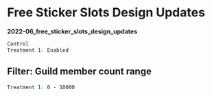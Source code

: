 # Free Sticker Slots Design Updates

**2022-06_free_sticker_slots_design_updates**

```css
Control
Treatment 1: Enabled
```

## Filter: Guild member count range
```css
Treatment 1: 0 - 10000
```

